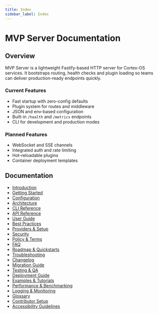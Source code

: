 ```yaml
---
title: Index
sidebar_label: Index
---
```


# MVP Server Documentation

[](https://www.npmjs.com/package/@cortex-os/mvp-server)
[](#)
[](#)
[](#)
[](https://opensource.org/licenses/MIT)

## Overview
MVP Server is a lightweight Fastify-based HTTP server for Cortex-OS services. It bootstraps routing, health checks and plugin loading so teams can deliver production-ready endpoints quickly.

### Current Features
- Fast startup with zero-config defaults
- Plugin system for routes and middleware
- JSON and env-based configuration
- Built-in `/health` and `/metrics` endpoints
- CLI for development and production modes

### Planned Features
- WebSocket and SSE channels
- Integrated auth and rate limiting
- Hot-reloadable plugins
- Container deployment templates

## Documentation
- [Introduction](./introduction.md)
- [Getting Started](./getting-started.md)
- [Configuration](./configuration.md)
- [Architecture](./architecture.md)
- [CLI Reference](./cli-reference.md)
- [API Reference](./api-reference.md)
- [User Guide](./user-guide.md)
- [Best Practices](./best-practices.md)
- [Providers & Setup](./providers-setup.md)
- [Security](./security.md)
- [Policy & Terms](./policy-terms.md)
- [FAQ](./faq.md)
- [Roadmap & Quickstarts](./roadmap.md)
- [Troubleshooting](./troubleshooting.md)
- [Changelog](./changelog.md)
- [Migration Guide](./migration.md)
- [Testing & QA](./testing-qa.md)
- [Deployment Guide](./deployment.md)
- [Examples & Tutorials](./examples.md)
- [Performance & Benchmarking](./performance.md)
- [Logging & Monitoring](./logging-monitoring.md)
- [Glossary](./glossary.md)
- [Contributor Setup](./contributor-setup.md)
- [Accessibility Guidelines](./accessibility.md)
